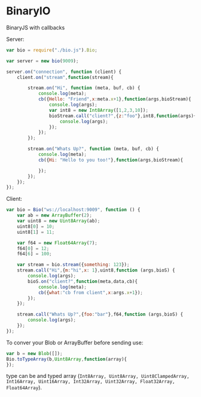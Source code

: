 # BinaryIO
BinaryJS with callbacks 

Server:
```javascript
var bio = require("./bio.js").Bio;

var server = new bio(9009);

server.on("connection", function (client) {
    client.on("stream",function(stream){

        stream.on("Hi", function (meta, buf, cb) {
            console.log(meta);
            cb({Hello: "Friend",x:meta.x+1},function(args,bioStream){
                console.log(args);
                var int8 = new Int8Array([1,2,3,10]);
                bioStream.call("client?",{z:"foo"},int8,function(args){
                    console.log(args);
                });
            });
        });

        stream.on("Whats Up?", function (meta, buf, cb) {
            console.log(meta);
            cb({Hi: "Hello to you too!"},function(args,bioStream){

            });
        });
    });
});
```
Client:
```javascript
var bio = Bio("ws://localhost:9009", function () {
    var ab = new ArrayBuffer(2);
    var uint8 = new Uint8Array(ab);
    uint8[0] = 10;
    uint8[1] = 11;

    var f64 = new Float64Array(7);
    f64[0] = 12;
    f64[6] = 100;

    var stream = bio.stream({something: 123});
    stream.call("Hi",{m:"hi",x: 1},uint8,function (args,bioS) {
        console.log(args);
        bioS.on("client?",function(meta,data,cb){
            console.log(meta);
            cb({what:"cb from client",x:args.x+1});
        });
    });

    stream.call("Whats Up?",{foo:"bar"},f64,function (args,bioS) {
        console.log(args);
    });
});
```

To conver your Blob or ArrayBuffer before sending use:
```javascript
var b = new Blob([]);
Bio.toTypeArray(b,Uint8Array,function(array){
});
```
type can be and typed array (`Int8Array,
Uint8Array, Uint8ClampedArray, Int16Array, Uint16Array, Int32Array, Uint32Array, Float32Array, Float64Array`).
